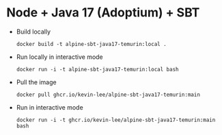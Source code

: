 # Node + Java 17 (Adoptium) + SBT

* Build locally
  ```shell
  docker build -t alpine-sbt-java17-temurin:local .
  ```

* Run locally in interactive mode
  ```shell
  docker run -i -t alpine-sbt-java17-temurin:local bash
  ```

* Pull the image
  ```shell
  docker pull ghcr.io/kevin-lee/alpine-sbt-java17-temurin:main
  ```

* Run in interactive mode
  ```shell
  docker run -i -t ghcr.io/kevin-lee/alpine-sbt-java17-temurin:main bash
  ```

